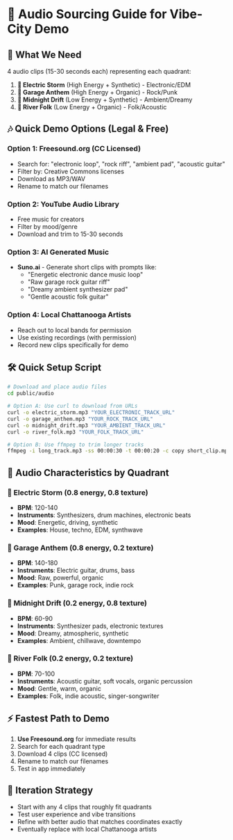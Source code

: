 # 🎵 Audio Sourcing Guide for Vibe-City Demo

## 🎯 What We Need

4 audio clips (15-30 seconds each) representing each quadrant:

1. **🔋 Electric Storm** (High Energy + Synthetic) - Electronic/EDM
2. **🎸 Garage Anthem** (High Energy + Organic) - Rock/Punk  
3. **🌌 Midnight Drift** (Low Energy + Synthetic) - Ambient/Dreamy
4. **🧃 River Folk** (Low Energy + Organic) - Folk/Acoustic

## 🎶 Quick Demo Options (Legal & Free)

### Option 1: Freesound.org (CC Licensed)
- Search for: "electronic loop", "rock riff", "ambient pad", "acoustic guitar"
- Filter by: Creative Commons licenses
- Download as MP3/WAV
- Rename to match our filenames

### Option 2: YouTube Audio Library
- Free music for creators
- Filter by mood/genre
- Download and trim to 15-30 seconds

### Option 3: AI Generated Music
- **Suno.ai** - Generate short clips with prompts like:
  - "Energetic electronic dance music loop"
  - "Raw garage rock guitar riff"
  - "Dreamy ambient synthesizer pad"
  - "Gentle acoustic folk guitar"

### Option 4: Local Chattanooga Artists
- Reach out to local bands for permission
- Use existing recordings (with permission)
- Record new clips specifically for demo

## 🛠️ Quick Setup Script

```bash
# Download and place audio files
cd public/audio

# Option A: Use curl to download from URLs
curl -o electric_storm.mp3 "YOUR_ELECTRONIC_TRACK_URL"
curl -o garage_anthem.mp3 "YOUR_ROCK_TRACK_URL"  
curl -o midnight_drift.mp3 "YOUR_AMBIENT_TRACK_URL"
curl -o river_folk.mp3 "YOUR_FOLK_TRACK_URL"

# Option B: Use ffmpeg to trim longer tracks
ffmpeg -i long_track.mp3 -ss 00:00:30 -t 00:00:20 -c copy short_clip.mp3
```

## 🎨 Audio Characteristics by Quadrant

### 🔋 Electric Storm (0.8 energy, 0.8 texture)
- **BPM**: 120-140
- **Instruments**: Synthesizers, drum machines, electronic beats
- **Mood**: Energetic, driving, synthetic
- **Examples**: House, techno, EDM, synthwave

### 🎸 Garage Anthem (0.8 energy, 0.2 texture)  
- **BPM**: 140-180
- **Instruments**: Electric guitar, drums, bass
- **Mood**: Raw, powerful, organic
- **Examples**: Punk, garage rock, indie rock

### 🌌 Midnight Drift (0.2 energy, 0.8 texture)
- **BPM**: 60-90
- **Instruments**: Synthesizer pads, electronic textures
- **Mood**: Dreamy, atmospheric, synthetic
- **Examples**: Ambient, chillwave, downtempo

### 🧃 River Folk (0.2 energy, 0.2 texture)
- **BPM**: 70-100  
- **Instruments**: Acoustic guitar, soft vocals, organic percussion
- **Mood**: Gentle, warm, organic
- **Examples**: Folk, indie acoustic, singer-songwriter

## ⚡ Fastest Path to Demo

1. **Use Freesound.org** for immediate results
2. Search for each quadrant type
3. Download 4 clips (CC licensed)
4. Rename to match our filenames
5. Test in app immediately

## 🔄 Iteration Strategy

- Start with any 4 clips that roughly fit quadrants
- Test user experience and vibe transitions
- Refine with better audio that matches coordinates exactly
- Eventually replace with local Chattanooga artists
